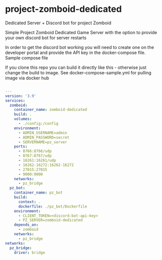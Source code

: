 # project-zomboid-dedicated
Dedicated Server + Discord bot for project Zomboid

Simple Project Zomboid Dedicated Game Server with the option to provide your own discord bot for server restarts

In order to get the discord bot working you will need to create one on the developer portal and provide the API key in the docker-compose file. Sample compose file

If you clone this repo you can build it directly like this - otherwise just change the build to image. See docker-compose-sample.yml for pulling image via docker hub

```YAML

---
version: '3.9'
services:
  zomboid:
    container_name: zomboid-dedicated
    build: .
    volumes:
      - ./config:/config
    environment:
      - ADMIN_USERNAME=admin
      - ADMIN_PASSWORD=secret
      - SERVERNAME=pz_server
    ports:
      - 8766:8766/udp
      - 8767:8767/udp
      - 16261:16261/udp
      - 16262-16272:16262-16272
      - 27015:27015
      - 9000:9000
    networks:
      - pz_bridge
  pz_bot:
    container_name: pz_bot
    build:
      context: .
      dockerfile: ./pz_bot/Dockerfile
    environment:
      - CLIENT_TOKEN=<discord-bot-api-key>
      - PZ_SERVER=zomboid-dedicated
    depends_on:
      - zomboid
    networks:
      - pz_bridge
networks:
  pz_bridge:
    driver: bridge
 ```
